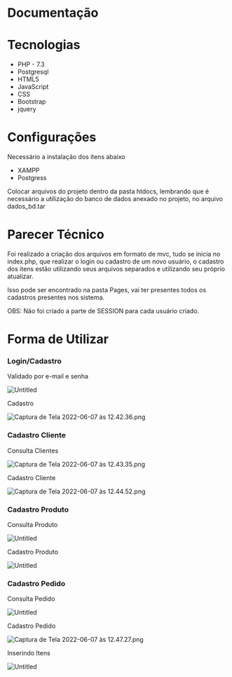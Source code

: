 # Documentação

# Tecnologias

- PHP - 7.3
- Postgresql
- HTML5
- JavaScript
- CSS
- Bootstrap
- jquery

# Configurações

Necessário a instalação dos itens abaixo

- XAMPP
- Postgress

Colocar arquivos do projeto dentro da pasta htdocs, lembrando que é necessário a utilização do banco de dados anexado no projeto, no arquivo dados_bd.tar

# Parecer Técnico

Foi realizado a criação dos arquivos em formato de mvc, tudo se inicia no index.php, que realizar o login ou cadastro de um novo usuário, o cadastro dos itens estão utilizando seus arquivos separados e utilizando seu próprio atualizar. 

Isso pode ser encontrado na pasta Pages, vai ter presentes todos os cadastros presentes nos sistema.

OBS: Não foi criado a parte de SESSION para cada usuário criado.

# Forma de Utilizar

### Login/Cadastro

Validado por e-mail e senha

![Untitled](https://s3.us-west-2.amazonaws.com/secure.notion-static.com/8c89ee31-a9de-47e4-8ca8-af9eae98f735/Untitled.png?X-Amz-Algorithm=AWS4-HMAC-SHA256&X-Amz-Content-Sha256=UNSIGNED-PAYLOAD&X-Amz-Credential=AKIAT73L2G45EIPT3X45%2F20220607%2Fus-west-2%2Fs3%2Faws4_request&X-Amz-Date=20220607T160225Z&X-Amz-Expires=86400&X-Amz-Signature=c9ebb47eb7211d8b77d3d870f0632790ac00b82abd24e81d93ac11f527ed4d84&X-Amz-SignedHeaders=host&response-content-disposition=filename%20%3D%22Untitled.png%22&x-id=GetObject)

Cadastro 

![Captura de Tela 2022-06-07 às 12.42.36.png](https://s3.us-west-2.amazonaws.com/secure.notion-static.com/8e4b3022-bc22-4dcb-a44a-b26150abd869/Captura_de_Tela_2022-06-07_as_12.42.36.png?X-Amz-Algorithm=AWS4-HMAC-SHA256&X-Amz-Content-Sha256=UNSIGNED-PAYLOAD&X-Amz-Credential=AKIAT73L2G45EIPT3X45%2F20220607%2Fus-west-2%2Fs3%2Faws4_request&X-Amz-Date=20220607T160352Z&X-Amz-Expires=86400&X-Amz-Signature=c2f11a1ceceeacd4d071cf4cc6fec0eab48a7c5ef931048a057cf0aed3ac8423&X-Amz-SignedHeaders=host&response-content-disposition=filename%20%3D%22Captura%2520de%2520Tela%25202022-06-07%2520a%25CC%2580s%252012.42.36.png%22&x-id=GetObject)

### Cadastro Cliente

Consulta Clientes

![Captura de Tela 2022-06-07 às 12.43.35.png](https://s3.us-west-2.amazonaws.com/secure.notion-static.com/8ec4e100-d6d9-4e56-b3e7-70a60611651d/Captura_de_Tela_2022-06-07_as_12.43.35.png?X-Amz-Algorithm=AWS4-HMAC-SHA256&X-Amz-Content-Sha256=UNSIGNED-PAYLOAD&X-Amz-Credential=AKIAT73L2G45EIPT3X45%2F20220607%2Fus-west-2%2Fs3%2Faws4_request&X-Amz-Date=20220607T160413Z&X-Amz-Expires=86400&X-Amz-Signature=06c6ff167b21faed9d743785b2e0d913604850e7476c7f7445c257b650a95b72&X-Amz-SignedHeaders=host&response-content-disposition=filename%20%3D%22Captura%2520de%2520Tela%25202022-06-07%2520a%25CC%2580s%252012.43.35.png%22&x-id=GetObject)

Cadastro Cliente 

![Captura de Tela 2022-06-07 às 12.44.52.png](https://s3.us-west-2.amazonaws.com/secure.notion-static.com/2d335578-06f6-4666-b3fa-b21fb4f246a0/Captura_de_Tela_2022-06-07_as_12.44.52.png?X-Amz-Algorithm=AWS4-HMAC-SHA256&X-Amz-Content-Sha256=UNSIGNED-PAYLOAD&X-Amz-Credential=AKIAT73L2G45EIPT3X45%2F20220607%2Fus-west-2%2Fs3%2Faws4_request&X-Amz-Date=20220607T160434Z&X-Amz-Expires=86400&X-Amz-Signature=b5f530241e76fe88826323d1b2c0d4ad754a622a210ea5373960323795cb6b18&X-Amz-SignedHeaders=host&response-content-disposition=filename%20%3D%22Captura%2520de%2520Tela%25202022-06-07%2520a%25CC%2580s%252012.44.52.png%22&x-id=GetObject)

### Cadastro Produto

Consulta Produto

![Untitled](https://s3.us-west-2.amazonaws.com/secure.notion-static.com/f4f334f0-551f-4c7d-aac9-debedb90bcd8/Untitled.png?X-Amz-Algorithm=AWS4-HMAC-SHA256&X-Amz-Content-Sha256=UNSIGNED-PAYLOAD&X-Amz-Credential=AKIAT73L2G45EIPT3X45%2F20220607%2Fus-west-2%2Fs3%2Faws4_request&X-Amz-Date=20220607T160456Z&X-Amz-Expires=86400&X-Amz-Signature=c9b5acecd80870fbedee39e9aea2b9243a5d44bb2ed80d14c893f4ceabd47f19&X-Amz-SignedHeaders=host&response-content-disposition=filename%20%3D%22Untitled.png%22&x-id=GetObject)

Cadastro Produto

![Untitled](https://s3.us-west-2.amazonaws.com/secure.notion-static.com/cf519a5e-9a11-4f6b-9521-c64f266325f9/Untitled.png?X-Amz-Algorithm=AWS4-HMAC-SHA256&X-Amz-Content-Sha256=UNSIGNED-PAYLOAD&X-Amz-Credential=AKIAT73L2G45EIPT3X45%2F20220607%2Fus-west-2%2Fs3%2Faws4_request&X-Amz-Date=20220607T160517Z&X-Amz-Expires=86400&X-Amz-Signature=8d4b36a57da902161d9aba45ec4f5ee7827ecccb4a632be377f1ce2b81bedc76&X-Amz-SignedHeaders=host&response-content-disposition=filename%20%3D%22Untitled.png%22&x-id=GetObject)

### Cadastro Pedido

Consulta Pedido 

![Untitled](https://s3.us-west-2.amazonaws.com/secure.notion-static.com/496cb2cb-e785-42b1-836a-ee1e281a395a/Untitled.png?X-Amz-Algorithm=AWS4-HMAC-SHA256&X-Amz-Content-Sha256=UNSIGNED-PAYLOAD&X-Amz-Credential=AKIAT73L2G45EIPT3X45%2F20220607%2Fus-west-2%2Fs3%2Faws4_request&X-Amz-Date=20220607T160536Z&X-Amz-Expires=86400&X-Amz-Signature=59d7df96bb480e9eac8c7918e5b13502013b7a80106bea57a13c226bce529099&X-Amz-SignedHeaders=host&response-content-disposition=filename%20%3D%22Untitled.png%22&x-id=GetObject)

Cadastro Pedido

![Captura de Tela 2022-06-07 às 12.47.27.png](https://s3.us-west-2.amazonaws.com/secure.notion-static.com/23f2c3e4-1ee8-4f69-a35c-d1afe7c924b2/Captura_de_Tela_2022-06-07_as_12.47.27.png?X-Amz-Algorithm=AWS4-HMAC-SHA256&X-Amz-Content-Sha256=UNSIGNED-PAYLOAD&X-Amz-Credential=AKIAT73L2G45EIPT3X45%2F20220607%2Fus-west-2%2Fs3%2Faws4_request&X-Amz-Date=20220607T160556Z&X-Amz-Expires=86400&X-Amz-Signature=ee18afd5994c491d7ac0366536618303a6e101983204f69d6acb55321ba6005d&X-Amz-SignedHeaders=host&response-content-disposition=filename%20%3D%22Captura%2520de%2520Tela%25202022-06-07%2520a%25CC%2580s%252012.47.27.png%22&x-id=GetObject)

Inserindo Itens

![Untitled](https://s3.us-west-2.amazonaws.com/secure.notion-static.com/aac18701-65ff-479f-be17-1fea392f3333/Untitled.png?X-Amz-Algorithm=AWS4-HMAC-SHA256&X-Amz-Content-Sha256=UNSIGNED-PAYLOAD&X-Amz-Credential=AKIAT73L2G45EIPT3X45%2F20220607%2Fus-west-2%2Fs3%2Faws4_request&X-Amz-Date=20220607T160614Z&X-Amz-Expires=86400&X-Amz-Signature=6976b9a96dbc3b8a22a2c019693b2f2b27fbfda3ae599f57996444364f540b12&X-Amz-SignedHeaders=host&response-content-disposition=filename%20%3D%22Untitled.png%22&x-id=GetObject)